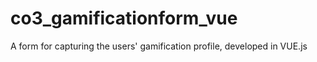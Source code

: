 # co3_gamificationform_vue
A form for capturing the users' gamification profile, developed in VUE.js
